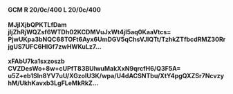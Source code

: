 #### GCM R 20/0c/400 L 20/0c/400
**MJjIXjbQPKTLfDam**<br/>**jljZhRjWQZsf6WTDh02KCDMVuJxWt4jI5aq0KaaVtcs=**<br/>**PjwUKpa3bNQC68TOFt6Ayx6UmDGV5qChsVJlQTt/TzhkZTfbcdRMZ30RrjgUS7UFC6HlGf7zwHWKuLz7...**<br/><br/>
**xFAbU7ka1sxzoszb**<br/>**CVZDesWo+8w+cUPfT83BUIwuMakXxN9qrcfH6/Q3F5A=**<br/>**u5Z+eb1SIn8YV7uU/XGzoIU3K/wpa/U4dACSNTbu/XtY4pgQXZSr7NcvzyhM/UkhKavxb3LgFLeMkRkZ...**